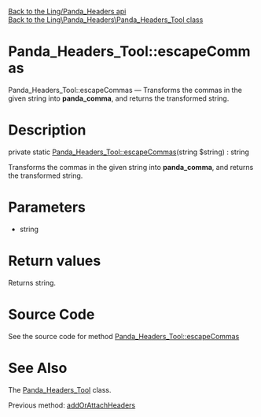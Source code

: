 [Back to the Ling/Panda_Headers api](https://github.com/lingtalfi/Panda_Headers/blob/master/doc/api/Ling/Panda_Headers.md)<br>
[Back to the Ling\Panda_Headers\Panda_Headers_Tool class](https://github.com/lingtalfi/Panda_Headers/blob/master/doc/api/Ling/Panda_Headers/Panda_Headers_Tool.md)


Panda_Headers_Tool::escapeCommas
================



Panda_Headers_Tool::escapeCommas — Transforms the commas in the given string into __panda_comma__, and returns the transformed string.




Description
================


private static [Panda_Headers_Tool::escapeCommas](https://github.com/lingtalfi/Panda_Headers/blob/master/doc/api/Ling/Panda_Headers/Panda_Headers_Tool/escapeCommas.md)(string $string) : string




Transforms the commas in the given string into __panda_comma__, and returns the transformed string.




Parameters
================


- string

    


Return values
================

Returns string.








Source Code
===========
See the source code for method [Panda_Headers_Tool::escapeCommas](https://github.com/lingtalfi/Panda_Headers/blob/master/Panda_Headers_Tool.php#L92-L95)


See Also
================

The [Panda_Headers_Tool](https://github.com/lingtalfi/Panda_Headers/blob/master/doc/api/Ling/Panda_Headers/Panda_Headers_Tool.md) class.

Previous method: [addOrAttachHeaders](https://github.com/lingtalfi/Panda_Headers/blob/master/doc/api/Ling/Panda_Headers/Panda_Headers_Tool/addOrAttachHeaders.md)<br>


